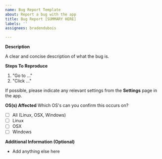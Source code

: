 ```yaml
---
name: Bug Report Template
about: Report a bug with the app
title: Bug Report [SUMMARY HERE]
labels: ''
assignees: bradendubois

---
```


**Description**

A clear and concise description of what the bug is.

**Steps To Reproduce**

1. "Go to ..."
2. "Click ..."

If possible, please indicate any relevant settings from the **Settings** page in the app.

**OS(s) Affected**
Which OS's can you confirm this occurs on?
 - [ ] All (Linux, OSX, Windows)
 - [ ] Linux
 - [ ] OSX
 - [ ] Windows

**Additional Information (Optional)**
- Add anything else here
